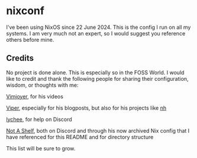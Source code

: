 # nixconf

I've been using NixOS since 22 June 2024. This is the config I run on all my systems. I am very much not an expert, so I would suggest you reference others before mine.

## Credits

No project is done alone. This is especially so in the FOSS World. I would like to credit and thank the following people for sharing their configuration, wisdom, or thoughts with me:

[Vimjoyer](https://www.youtube.com/@vimjoyer), for his videos

[Viper](https://github.com/viperML), especially for his blogposts, but also for his projects like [nh](https://github.com/viperML/nh)

[lychee](https://github.com/itslychee), for help on Discord

[Not A Shelf](https://github.com/NotAShelf), both on Discord and through his now archived Nix config that I have referenced for this README and for directory structure

This list will be sure to grow.